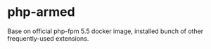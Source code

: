 php-armed
=========

Base on official php-fpm 5.5 docker image, installed bunch of other frequently-used extensions.
